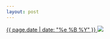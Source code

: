 ```yaml
---
layout: post
---
```


<p>
  <a href="/380">
    <time>{{ page.date | date: "%e %B %Y" }}</time>
    <img src="https://s3.amazonaws.com/life.aaronjgreenberg.com/380.jpg">
  </a>
  
</p>
